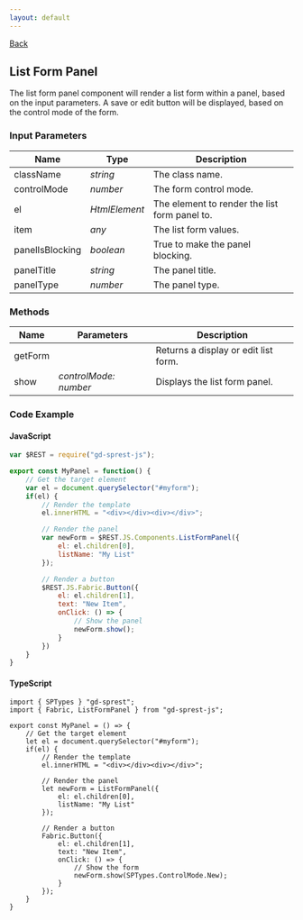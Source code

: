 ```yaml
---
layout: default
---
```

<div class="page-info" markdown="1">

[Back](/js/components)
## List Form Panel

</div>

The list form panel component will render a list form within a panel, based on the input parameters. A save or edit button will be displayed, based on the control mode of the form.
### Input Parameters

| Name | Type | Description |
| --- | --- | --- |
| className | _string_ | The class name. |
| controlMode | _number_ | The form control mode. |
| el | _HtmlElement_ | The element to render the list form panel to. |
| item | _any_ | The list form values. |
| panelIsBlocking | _boolean_ | True to make the panel blocking. |
| panelTitle | _string_ | The panel title. |
| panelType | _number_ | The panel type. |

### Methods

| Name | Parameters | Description |
| --- | --- | --- |
| getForm | | Returns a display or edit list form. |
| show | _controlMode: number_ | Displays the list form panel. |

### Code Example
#### JavaScript
```js
var $REST = require("gd-sprest-js");

export const MyPanel = function() {
    // Get the target element
    var el = document.querySelector("#myform");
    if(el) {
        // Render the template
        el.innerHTML = "<div></div><div></div>";

        // Render the panel
        var newForm = $REST.JS.Components.ListFormPanel({
            el: el.children[0],
            listName: "My List"            
        });

        // Render a button
        $REST.JS.Fabric.Button({
            el: el.children[1],
            text: "New Item",
            onClick: () => {
                // Show the panel
                newForm.show();
            }
        })
    }
}
```
#### TypeScript
```tsx
import { SPTypes } "gd-sprest";
import { Fabric, ListFormPanel } from "gd-sprest-js";

export const MyPanel = () => {
    // Get the target element
    let el = document.querySelector("#myform");
    if(el) {
        // Render the template
        el.innerHTML = "<div></div><div></div>";

        // Render the panel
        let newForm = ListFormPanel({
            el: el.children[0],
            listName: "My List"            
        });

        // Render a button
        Fabric.Button({
            el: el.children[1],
            text: "New Item",
            onClick: () => {
                // Show the form
                newForm.show(SPTypes.ControlMode.New);
            }
        });
    }
}
```